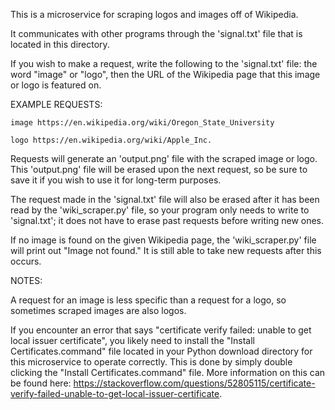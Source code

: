 This is a microservice for scraping logos and images off of Wikipedia.

It communicates with other programs through the 'signal.txt' file that is located in this directory.

If you wish to make a request, write the following to the 'signal.txt' file:
the word "image" or "logo", then the URL of the Wikipedia page that this image or logo is featured on.

EXAMPLE REQUESTS:

    image https://en.wikipedia.org/wiki/Oregon_State_University
    
    logo https://en.wikipedia.org/wiki/Apple_Inc.

Requests will generate an 'output.png' file with the scraped image or logo. This 'output.png' file will be erased upon the next request, 
so be sure to save it if you wish to use it for long-term purposes.

The request made in the 'signal.txt' file will also be erased after it has been read by the 'wiki_scraper.py' file, so your program
only needs to write to 'signal.txt'; it does not have to erase past requests before writing new ones.

If no image is found on the given Wikipedia page, the 'wiki_scraper.py' file will print out "Image not found." It is still able to
take new requests after this occurs.

NOTES:

A request for an image is less specific than a request for a logo, so sometimes scraped images are also logos.

If you encounter an error that says "certificate verify failed: unable to get local issuer certificate", you likely need to install the "Install Certificates.command" file located in your Python download directory for this microservice to operate correctly. This is done by simply double clicking the "Install Certificates.command" file. More information on this can be found here: https://stackoverflow.com/questions/52805115/certificate-verify-failed-unable-to-get-local-issuer-certificate.
